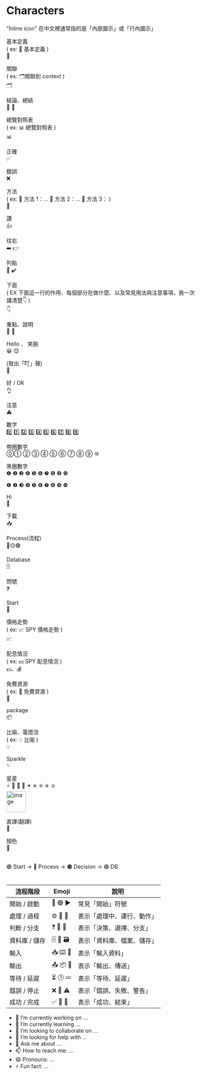 # Characters  
"Inline icon" 在中文裡通常指的是「內嵌圖示」或「行內圖示」

基本定義  
( ex: 🌟 基本定義 )    
🌟

關聯  
( ex: 🗂️關聯到 context )    
🗂️ 

結論、總結    
🔑 🎯  

總覽對照表  
( ex: 📊 總覽對照表 )  
📊  

正確  
✅

錯誤  
❌

方法  
( ex: 🔎 方法 1：... 🔎 方法 2：... 🔎 方法 3： )  
🔎  


讚  
👍

往右      
➡️ 👉 

列點    
🔹 ✔️    

下面   
( EX 下面這一行的作用、每個部分在做什麼、以及常見用法與注意事項，我一次講清楚👇 )  
👇  

重點、說明    
📌 🚦  

Hello 、 笑臉  
😀 😊

(發出「叮」聲)  
🔔

好 / OK  
👌

注意  
⚠️

數字  
0️⃣ 1️⃣ 2️⃣ 3️⃣ 4️⃣ 5️⃣ 6️⃣ 7️⃣ 8️⃣ 9️⃣

帶圈數字  
⓪① ② ③ ④ ⑤ ⑥ ⑦ ⑧ ⑨ ⑩  

黑圈數字  
❶ ❷ ❸ ❹ ❺ ❻ ❼ ❽ ❾ ❿  

❶ ❷ ❸ ❹ ❺ ❻ ❼ ❽ ❾ ❿ 


Hi   
👋  

下載  
📥

Process(流程)  
🔴🟡🟢 

Database  
🗄️

問號  
❓

Start  
🚀

價格走勢  
( ex: 📈 SPY 價格走勢 )    
📈  

配息情況  
( ex: 💵 SPY 配息情況 )   
💵、💰  

免費資源  
( ex: 📂 免費資源 )  
📂  

package   
📦

比喻、電燈泡    
( ex: 💡 比喻 )   
💡

Sparkle      
✨  

星星  
⭐ 🌟 🌠 💫 ✶ ✭ ✮ ✯ ✰  
<img width="51" height="55" alt="image" src="https://github.com/user-attachments/assets/7790b7d3-0a08-4731-9698-fc20f2748a50" />

直譯(翻譯)  
📖 

顏色  
🎨  


<br>
🟢 Start → 🔵 Process → 🟠 Decision → 🟣 DB  <br><br>  


| 流程階段      | Emoji         | 說明                        |
| --------     | ----------     | ------------------------   |
| 開始 / 啟動   | 🚀 🟢 ▶️     | 常見「開始」符號            |
| 處理 / 過程   | ⚙️ 🔄 🔧     | 表示「處理中、運行、動作」   |
| 判斷 / 分支   | ❓ 🔀 🤔     | 表示「決策、選擇、分支」     |
| 資料庫 / 儲存 | 🗄️ 💾 🗃️     | 表示「資料庫、檔案、儲存」   |
| 輸入          | 📥 ⌨️ 📨     | 表示「輸入資料」            |
| 輸出          | 📤 📦 📡     | 表示「輸出、傳送」          |
| 等待 / 延遲   | ⏳ 🕒 💤     | 表示「等待、延遲」          |
| 錯誤 / 停止   | ❌ 🛑 ⚠️     | 表示「錯誤、失敗、警告」     |
| 成功 / 完成   | ✅ 🎉 🏁     | 表示「成功、結束」           |



- 🔭 I’m currently working on ...
- 🌱 I’m currently learning ...
- 👯 I’m looking to collaborate on ...
- 🤔 I’m looking for help with ...
- 💬 Ask me about ...
- 📫 How to reach me: ...
- 😄 Pronouns: ...
- ⚡ Fun fact: ...

<!--


隱藏  

👨‍💻 About Me 
- 💼 I’m a Data Engineer, designing and building scalable data pipelines. 
- 🌟 Passionate about solving complex data challenges.
- 🔭 Enthusiastic about solving and researching all kinds of computer-related problems.
- 💡 Proficient in data analyses and visualization.  

⚙️ Tech Stack & Tools  

⚡ Fun Facts  

🚀 Every difficult puzzle solved is another masterpiece created.  
🚴‍♂️ Cycling, Go Hiking, and Investment keep my ideas in motion.  
😄 The Secret to Success: Keep faith in yourself, Stay joyful, Focus on the present, and Live each day with a smile.

⚙️ Tech Stack & Tools  


0️⃣Data Engineering  
- Big Data: Hadoop, Hive  
- Data Pipelines: Airflow  
- Messaging: Kafka


1️⃣Languages 
 - Programming: Python


2️⃣Databases  
 - Relational: MySQL, BigQuery
 - NoSQL: MongoDB

   
3️⃣DevOps & Cloud  
 - DevOps Tools: Git
 - Containerization: Docker
 - Cloud Platforms: GCP


4️⃣Data Analytics  
 - Data Visualization Tools: Tableau, Power BI  


5️⃣Database Design  
 - Schema Design, Database Structure Design, Relational Design


6️⃣Other Data Engineer Skills  
 - Data pipeline ( ETL workflow ), Python Web Scraping, Python Data Processing


7️⃣Other Data Engineer Tools  
 - dbdiagram.io, Figma


8️⃣AI Tools  
 - Manus, NotebookLM, Notion


9️⃣Analysis and Monitoring System for Semiconductor related Software  
 - JPM, KLARITY, SPC ( Statistic Process Control )

-->  


